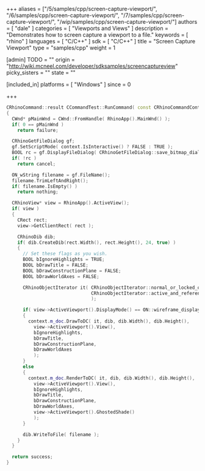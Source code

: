 +++
aliases = ["/5/samples/cpp/screen-capture-viewport/", "/6/samples/cpp/screen-capture-viewport/", "/7/samples/cpp/screen-capture-viewport/", "/wip/samples/cpp/screen-capture-viewport/"]
authors = [ "dale" ]
categories = [ "Viewports and Views" ]
description = "Demonstrates how to screen capture a viewport to a file."
keywords = [ "rhino" ]
languages = [ "C/C++" ]
sdk = [ "C/C++" ]
title = "Screen Capture Viewport"
type = "samples/cpp"
weight = 1

[admin]
TODO = ""
origin = "http://wiki.mcneel.com/developer/sdksamples/screencaptureview"
picky_sisters = ""
state = ""

[included_in]
platforms = [ "Windows" ]
since = 0

+++

```cpp
CRhinoCommand::result CCommandTest::RunCommand( const CRhinoCommandContext& context )
{
  CWnd* pMainWnd = CWnd::FromHandle( RhinoApp().MainWnd() );
  if( 0 == pMainWnd )
    return failure;

  CRhinoGetFileDialog gf;
  gf.SetScriptMode( context.IsInteractive() ? FALSE : TRUE );
  BOOL rc = gf.DisplayFileDialog( CRhinoGetFileDialog::save_bitmap_dialog, 0, pMainWnd );
  if( !rc )
    return cancel;

  ON_wString filename = gf.FileName();
  filename.TrimLeftAndRight();
  if( filename.IsEmpty() )
    return nothing;

  CRhinoView* view = RhinoApp().ActiveView();
  if( view )
  {
    CRect rect;
    view->GetClientRect( rect );

    CRhinoDib dib;
    if( dib.CreateDib(rect.Width(), rect.Height(), 24, true) )
    {
      // Set these flags as you wish.
      BOOL bIgnoreHighlights = TRUE;
      BOOL bDrawTitle = FALSE;
      BOOL bDrawConstructionPlane = FALSE;
      BOOL bDrawWorldAxes = FALSE;

      CRhinoObjectIterator it( CRhinoObjectIterator::normal_or_locked_objects,
                               CRhinoObjectIterator::active_and_reference_objects
                               );

      if( view->ActiveViewport().DisplayMode() == ON::wireframe_display )
      {
        context.m_doc.DrawToDC( it, dib, dib.Width(), dib.Height(),
          view->ActiveViewport().View(),
          bIgnoreHighlights,
          bDrawTitle,
          bDrawConstructionPlane,
          bDrawWorldAxes
          );
      }
      else
      {
        context.m_doc.RenderToDC( it, dib, dib.Width(), dib.Height(),
          view->ActiveViewport().View(),
          bIgnoreHighlights,
          bDrawTitle,
          bDrawConstructionPlane,
          bDrawWorldAxes,
          view->ActiveViewport().GhostedShade()
          );
      }

      dib.WriteToFile( filename );
    }
  }

  return success;
}
```
